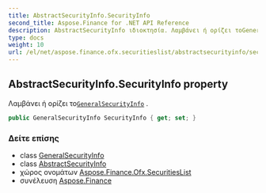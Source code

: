 ```yaml
---
title: AbstractSecurityInfo.SecurityInfo
second_title: Aspose.Finance for .NET API Reference
description: AbstractSecurityInfo ιδιοκτησία. Λαμβάνει ή ορίζει τοGeneralSecurityInfo .
type: docs
weight: 10
url: /el/net/aspose.finance.ofx.securitieslist/abstractsecurityinfo/securityinfo/
---
```

## AbstractSecurityInfo.SecurityInfo property

Λαμβάνει ή ορίζει το[`GeneralSecurityInfo`](../../generalsecurityinfo/) .

```csharp
public GeneralSecurityInfo SecurityInfo { get; set; }
```

### Δείτε επίσης

* class [GeneralSecurityInfo](../../generalsecurityinfo/)
* class [AbstractSecurityInfo](../)
* χώρος ονομάτων [Aspose.Finance.Ofx.SecuritiesList](../../abstractsecurityinfo/)
* συνέλευση [Aspose.Finance](../../../)


